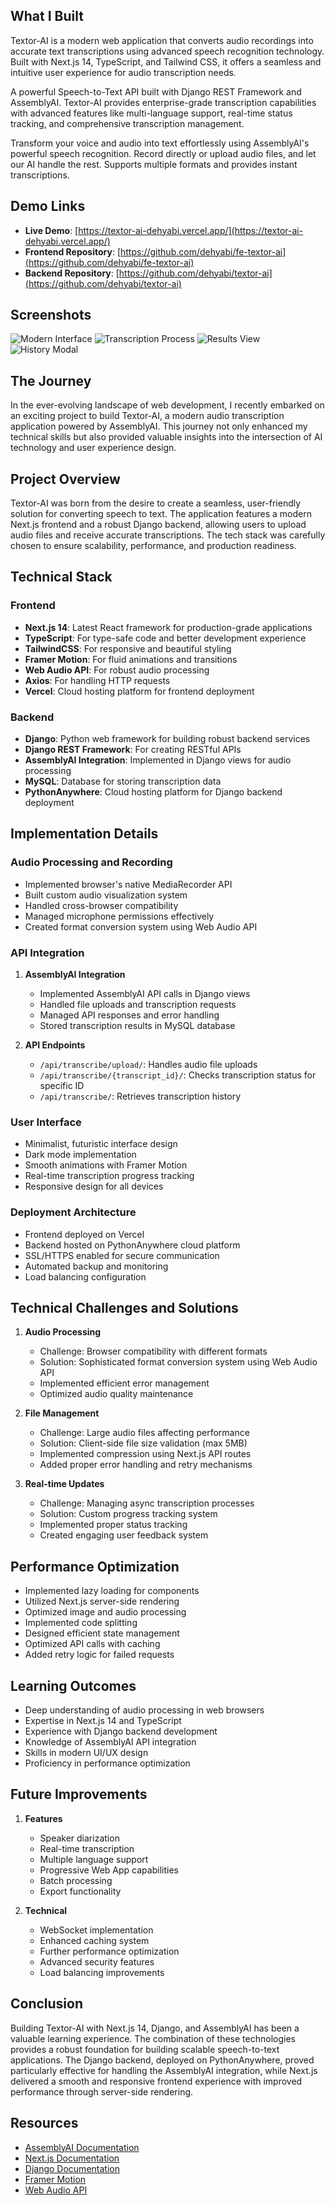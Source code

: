 ## What I Built

Textor-AI is a modern web application that converts audio recordings into accurate text transcriptions using advanced speech recognition technology. Built with Next.js 14, TypeScript, and Tailwind CSS, it offers a seamless and intuitive user experience for audio transcription needs.

A powerful Speech-to-Text API built with Django REST Framework and AssemblyAI. Textor-AI provides enterprise-grade transcription capabilities with advanced features like multi-language support, real-time status tracking, and comprehensive transcription management.

Transform your voice and audio into text effortlessly using AssemblyAI's powerful speech recognition. Record directly or upload audio files, and let our AI handle the rest. Supports multiple formats and provides instant transcriptions.

## Demo Links
- **Live Demo**: [https://textor-ai-dehyabi.vercel.app/](https://textor-ai-dehyabi.vercel.app/)
- **Frontend Repository**: [https://github.com/dehyabi/fe-textor-ai](https://github.com/dehyabi/fe-textor-ai)
- **Backend Repository**: [https://github.com/dehyabi/textor-ai](https://github.com/dehyabi/textor-ai)

## Screenshots
![Modern Interface](https://dev-to-uploads.s3.amazonaws.com/uploads/articles/qh5nat7zn1c1huzfxkt2.png)
![Transcription Process](https://dev-to-uploads.s3.amazonaws.com/uploads/articles/nmrmosxphhro57t9idk4.png)
![Results View](https://dev-to-uploads.s3.amazonaws.com/uploads/articles/mq0361vtjtdekv0rqrog.png)
![History Modal](https://dev-to-uploads.s3.amazonaws.com/uploads/articles/meso773iq2w5g55z3hbj.png)

## The Journey

In the ever-evolving landscape of web development, I recently embarked on an exciting project to build Textor-AI, a modern audio transcription application powered by AssemblyAI. This journey not only enhanced my technical skills but also provided valuable insights into the intersection of AI technology and user experience design.

## Project Overview

Textor-AI was born from the desire to create a seamless, user-friendly solution for converting speech to text. The application features a modern Next.js frontend and a robust Django backend, allowing users to upload audio files and receive accurate transcriptions. The tech stack was carefully chosen to ensure scalability, performance, and production readiness.

## Technical Stack

### Frontend
- **Next.js 14**: Latest React framework for production-grade applications
- **TypeScript**: For type-safe code and better development experience
- **TailwindCSS**: For responsive and beautiful styling
- **Framer Motion**: For fluid animations and transitions
- **Web Audio API**: For robust audio processing
- **Axios**: For handling HTTP requests
- **Vercel**: Cloud hosting platform for frontend deployment

### Backend
- **Django**: Python web framework for building robust backend services
- **Django REST Framework**: For creating RESTful APIs
- **AssemblyAI Integration**: Implemented in Django views for audio processing
- **MySQL**: Database for storing transcription data
- **PythonAnywhere**: Cloud hosting platform for Django backend deployment

## Implementation Details

### Audio Processing and Recording
- Implemented browser's native MediaRecorder API
- Built custom audio visualization system
- Handled cross-browser compatibility
- Managed microphone permissions effectively
- Created format conversion system using Web Audio API

### API Integration
1. **AssemblyAI Integration**
   - Implemented AssemblyAI API calls in Django views
   - Handled file uploads and transcription requests
   - Managed API responses and error handling
   - Stored transcription results in MySQL database

2. **API Endpoints**
   - `/api/transcribe/upload/`: Handles audio file uploads
   - `/api/transcribe/{transcript_id}/`: Checks transcription status for specific ID
   - `/api/transcribe/`: Retrieves transcription history

### User Interface
- Minimalist, futuristic interface design
- Dark mode implementation
- Smooth animations with Framer Motion
- Real-time transcription progress tracking
- Responsive design for all devices

### Deployment Architecture
- Frontend deployed on Vercel
- Backend hosted on PythonAnywhere cloud platform
- SSL/HTTPS enabled for secure communication
- Automated backup and monitoring
- Load balancing configuration

## Technical Challenges and Solutions

1. **Audio Processing**
   - Challenge: Browser compatibility with different formats
   - Solution: Sophisticated format conversion system using Web Audio API
   - Implemented efficient error management
   - Optimized audio quality maintenance

2. **File Management**
   - Challenge: Large audio files affecting performance
   - Solution: Client-side file size validation (max 5MB)
   - Implemented compression using Next.js API routes
   - Added proper error handling and retry mechanisms

3. **Real-time Updates**
   - Challenge: Managing async transcription processes
   - Solution: Custom progress tracking system
   - Implemented proper status tracking
   - Created engaging user feedback system

## Performance Optimization
- Implemented lazy loading for components
- Utilized Next.js server-side rendering
- Optimized image and audio processing
- Implemented code splitting
- Designed efficient state management
- Optimized API calls with caching
- Added retry logic for failed requests

## Learning Outcomes
- Deep understanding of audio processing in web browsers
- Expertise in Next.js 14 and TypeScript
- Experience with Django backend development
- Knowledge of AssemblyAI API integration
- Skills in modern UI/UX design
- Proficiency in performance optimization

## Future Improvements
1. **Features**
   - Speaker diarization
   - Real-time transcription
   - Multiple language support
   - Progressive Web App capabilities
   - Batch processing
   - Export functionality

2. **Technical**
   - WebSocket implementation
   - Enhanced caching system
   - Further performance optimization
   - Advanced security features
   - Load balancing improvements

## Conclusion
Building Textor-AI with Next.js 14, Django, and AssemblyAI has been a valuable learning experience. The combination of these technologies provides a robust foundation for building scalable speech-to-text applications. The Django backend, deployed on PythonAnywhere, proved particularly effective for handling the AssemblyAI integration, while Next.js delivered a smooth and responsive frontend experience with improved performance through server-side rendering.

## Resources
- [AssemblyAI Documentation](https://www.assemblyai.com/docs/)
- [Next.js Documentation](https://nextjs.org/docs)
- [Django Documentation](https://docs.djangoproject.com/)
- [Framer Motion](https://www.framer.com/motion/)
- [Web Audio API](https://developer.mozilla.org/en-US/docs/Web/API/Web_Audio_API)
